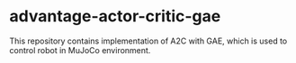 # advantage-actor-critic-gae
This repository contains implementation of A2C with GAE, which is used to control robot in MuJoCo environment.
